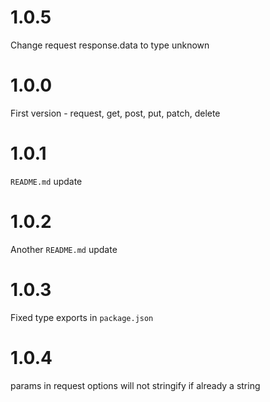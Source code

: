 # 1.0.5

Change request response.data to type unknown

# 1.0.0

First version - request, get, post, put, patch, delete

# 1.0.1

`README.md` update

# 1.0.2

Another `README.md` update

# 1.0.3

Fixed type exports in `package.json`

# 1.0.4

params in request options will not stringify if already a string

